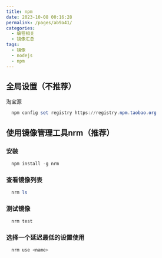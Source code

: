 ```yaml
---
title: npm
date: 2023-10-08 00:16:28
permalink: /pages/ab9a41/
categories:
  - 编程相关
  - 镜像汇总
tags:
  - 镜像
  - nodejs
  - npm
---
```


## 全局设置（不推荐）
淘宝源
```powershell
  npm config set registry https://registry.npm.taobao.org
```

## 使用镜像管理工具nrm（推荐）
### 安装
```powershell
  npm install -g nrm
```
### 查看镜像列表
```powershell
  nrm ls
```
### 测试镜像
```powershell
  nrm test
```
### 选择一个延迟最低的设置使用
```powershell
  nrm use <name>
```
